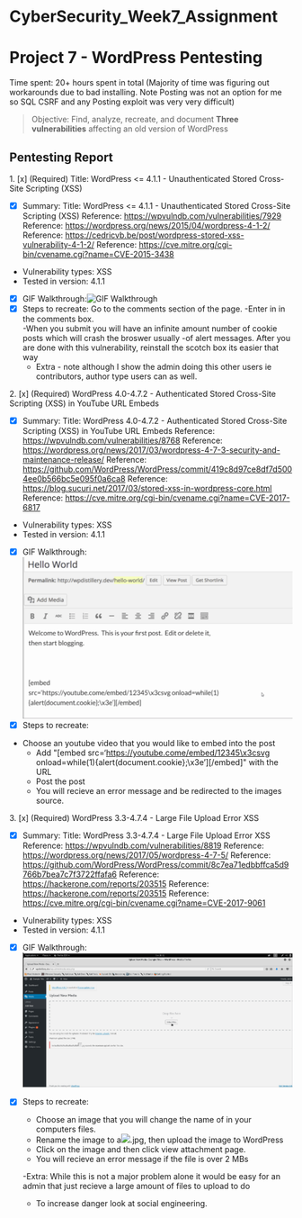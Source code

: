 
# CyberSecurity_Week7_Assignment

# Project 7 - WordPress Pentesting

Time spent: 20+ hours spent in total (Majority of time was figuring out workarounds due to bad installing. Note Posting was not an option for me so SQL CSRF and any Posting exploit was very very difficult)

> Objective: Find, analyze, recreate, and document **Three vulnerabilities** affecting an old version of WordPress

## Pentesting Report

1\. [x]  (Required) Title: WordPress <= 4.1.1 - Unauthenticated Stored Cross-Site Scripting (XSS)
- [x] Summary: 
	Title: WordPress <= 4.1.1 - Unauthenticated Stored Cross-Site Scripting (XSS)
    Reference: https://wpvulndb.com/vulnerabilities/7929
    Reference: https://wordpress.org/news/2015/04/wordpress-4-1-2/
    Reference: https://cedricvb.be/post/wordpress-stored-xss-vulnerability-4-1-2/
    Reference: https://cve.mitre.org/cgi-bin/cvename.cgi?name=CVE-2015-3438

- Vulnerability types: XSS 
- Tested in version: 4.1.1
- [x] GIF Walkthrough:<img src='' onerror='alert(document.cookie)' title='GIF Walkthrough' width='' alt='GIF Walkthrough' />
- [x] Steps to recreate: Go to the comments section of the page. 
	 -Enter in <script>while(1){alert(document.cookie);}</script> in the comments box.  
	 -When you submit you will have an infinite amount number of cookie posts which will crash the broswer usually
	 -of alert messages.  After you are done with this vulnerability, reinstall the scotch box its easier that way
	- Extra - note although I show the admin doing this other users ie contributors, author type users can as well. 


2\. [x]  (Required) WordPress  4.0-4.7.2 - Authenticated Stored Cross-Site Scripting (XSS) in YouTube URL Embeds
- [x] Summary: 
	Title: WordPress  4.0-4.7.2 - Authenticated Stored Cross-Site Scripting (XSS) in YouTube URL Embeds
    Reference: https://wpvulndb.com/vulnerabilities/8768
    Reference: https://wordpress.org/news/2017/03/wordpress-4-7-3-security-and-maintenance-release/
    Reference: https://github.com/WordPress/WordPress/commit/419c8d97ce8df7d5004ee0b566bc5e095f0a6ca8
    Reference: https://blog.sucuri.net/2017/03/stored-xss-in-wordpress-core.html
    Reference: https://cve.mitre.org/cgi-bin/cvename.cgi?name=CVE-2017-6817

- Vulnerability types: XSS 
- Tested in version: 4.1.1
- [x] GIF Walkthrough:<img src='embedBug.gif' title='GIF Walkthrough' width='' alt='GIF Walkthrough' /> 
- [x] Steps to recreate: 
- Choose an youtube video that you would like to embed into the post
	- Add "[embed src=‘https://youtube.come/embed/12345\x3csvg onload=while(1){alert(document.cookie};\x3e’][/embed]" with the URL
	- Post the post
	- You will recieve an error message and be redirected to the images source.


3\. [x]  (Required) WordPress 3.3-4.7.4  - Large File Upload Error XSS
- [x] Summary: 
Title: WordPress 3.3-4.7.4 - Large File Upload Error XSS
    Reference: https://wpvulndb.com/vulnerabilities/8819
    Reference: https://wordpress.org/news/2017/05/wordpress-4-7-5/
    Reference: https://github.com/WordPress/WordPress/commit/8c7ea71edbbffca5d9766b7bea7c7f3722ffafa6
    Reference: https://hackerone.com/reports/203515
    Reference: https://hackerone.com/reports/203515
    Reference: https://cve.mitre.org/cgi-bin/cvename.cgi?name=CVE-2017-9061

- Vulnerability types: XSS 
- Tested in version: 4.1.1
- [x] GIF Walkthrough:<img src='FileToBigError.gif' title='GIF Walkthrough' width='' alt='GIF Walkthrough' /> 
- [x] Steps to recreate: 
	- Choose an image that you will change the name of in your computers files.
	- Rename the image to a<img src=a onerror=alert(document.cookie)>.jpg, then upload the image to WordPress
	- Click on the image and then click view attachment page.
	- You will recieve an error message if the file is over 2 MBs

	-Extra: While this is not a major problem alone it would be easy for an admin that just recieve a large amount of files to upload to do
	- To increase danger look at social engineering.
